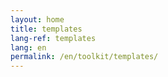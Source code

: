 ```yaml
---
layout: home
title: templates
lang-ref: templates
lang: en
permalink: /en/toolkit/templates/
---
```

